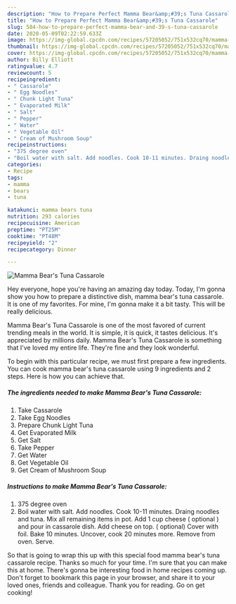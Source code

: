 ```yaml
---
description: "How to Prepare Perfect Mamma Bear&amp;#39;s Tuna Cassarole"
title: "How to Prepare Perfect Mamma Bear&amp;#39;s Tuna Cassarole"
slug: 584-how-to-prepare-perfect-mamma-bear-and-39-s-tuna-cassarole
date: 2020-05-09T02:22:59.633Z
image: https://img-global.cpcdn.com/recipes/57205052/751x532cq70/mamma-bears-tuna-cassarole-recipe-main-photo.jpg
thumbnail: https://img-global.cpcdn.com/recipes/57205052/751x532cq70/mamma-bears-tuna-cassarole-recipe-main-photo.jpg
cover: https://img-global.cpcdn.com/recipes/57205052/751x532cq70/mamma-bears-tuna-cassarole-recipe-main-photo.jpg
author: Billy Elliott
ratingvalue: 4.7
reviewcount: 5
recipeingredient:
- " Cassarole"
- " Egg Noodles"
- " Chunk Light Tuna"
- " Evaporated Milk"
- " Salt"
- " Pepper"
- " Water"
- " Vegetable Oil"
- " Cream of Mushroom Soup"
recipeinstructions:
- "375 degree oven"
- "Boil water with salt. Add noodles. Cook 10-11 minutes. Draing noodles and tuna. Mix all  remaining items in pot. Add 1 cup cheese ( optional ) and pour in cassarole dish. Add cheese on top. ( optional) Cover with foil. Bake 10 minutes. Uncover, cook 20 minutes more. Remove from oven. Serve."
categories:
- Recipe
tags:
- mamma
- bears
- tuna

katakunci: mamma bears tuna 
nutrition: 293 calories
recipecuisine: American
preptime: "PT25M"
cooktime: "PT48M"
recipeyield: "2"
recipecategory: Dinner

---
```



![Mamma Bear&#39;s Tuna Cassarole](https://img-global.cpcdn.com/recipes/57205052/751x532cq70/mamma-bears-tuna-cassarole-recipe-main-photo.jpg)

Hey everyone, hope you're having an amazing day today. Today, I'm gonna show you how to prepare a distinctive dish, mamma bear&#39;s tuna cassarole. It is one of my favorites. For mine, I'm gonna make it a bit tasty. This will be really delicious.

Mamma Bear&#39;s Tuna Cassarole is one of the most favored of current trending meals in the world. It is simple, it is quick, it tastes delicious. It's appreciated by millions daily. Mamma Bear&#39;s Tuna Cassarole is something that I've loved my entire life. They're fine and they look wonderful.




To begin with this particular recipe, we must first prepare a few ingredients. You can cook mamma bear&#39;s tuna cassarole using 9 ingredients and 2 steps. Here is how you can achieve that.

<!--inarticleads1-->

##### The ingredients needed to make Mamma Bear&#39;s Tuna Cassarole:

1. Take  Cassarole
1. Take  Egg Noodles
1. Prepare  Chunk Light Tuna
1. Get  Evaporated Milk
1. Get  Salt
1. Take  Pepper
1. Get  Water
1. Get  Vegetable Oil
1. Get  Cream of Mushroom Soup




<!--inarticleads2-->

##### Instructions to make Mamma Bear&#39;s Tuna Cassarole:

1. 375 degree oven
1. Boil water with salt. Add noodles. Cook 10-11 minutes. Draing noodles and tuna. Mix all  remaining items in pot. Add 1 cup cheese ( optional ) and pour in cassarole dish. Add cheese on top. ( optional) Cover with foil. Bake 10 minutes. Uncover, cook 20 minutes more. Remove from oven. Serve.




So that is going to wrap this up with this special food mamma bear&#39;s tuna cassarole recipe. Thanks so much for your time. I'm sure that you can make this at home. There's gonna be interesting food in home recipes coming up. Don't forget to bookmark this page in your browser, and share it to your loved ones, friends and colleague. Thank you for reading. Go on get cooking!
